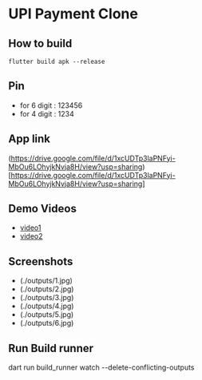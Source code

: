 # UPI Payment Clone


## How to build

```
flutter build apk --release 

```


## Pin 
- for 6 digit : 123456
- for 4 digit : 1234

## App link

(https://drive.google.com/file/d/1xcUDTp3laPNFyi-MbOu6LOhyjkNvja8H/view?usp=sharing)[https://drive.google.com/file/d/1xcUDTp3laPNFyi-MbOu6LOhyjkNvja8H/view?usp=sharing]

## Demo Videos 
- [video1](https://drive.google.com/file/d/1AeuDmH5AVo8bIq9ys1-EdpwDJl5wqIAR/view?usp=sharing)
- [video2](https://drive.google.com/file/d/1AgIvnV4YTjJM1yHAt9miQk8p5B7EUKLg/view?usp=sharing)
## Screenshots
- (./outputs/1.jpg)
- (./outputs/2.jpg)
- (./outputs/3.jpg)
- (./outputs/4.jpg)
- (./outputs/5.jpg)
- (./outputs/6.jpg)

## Run Build runner 
dart run build_runner watch --delete-conflicting-outputs